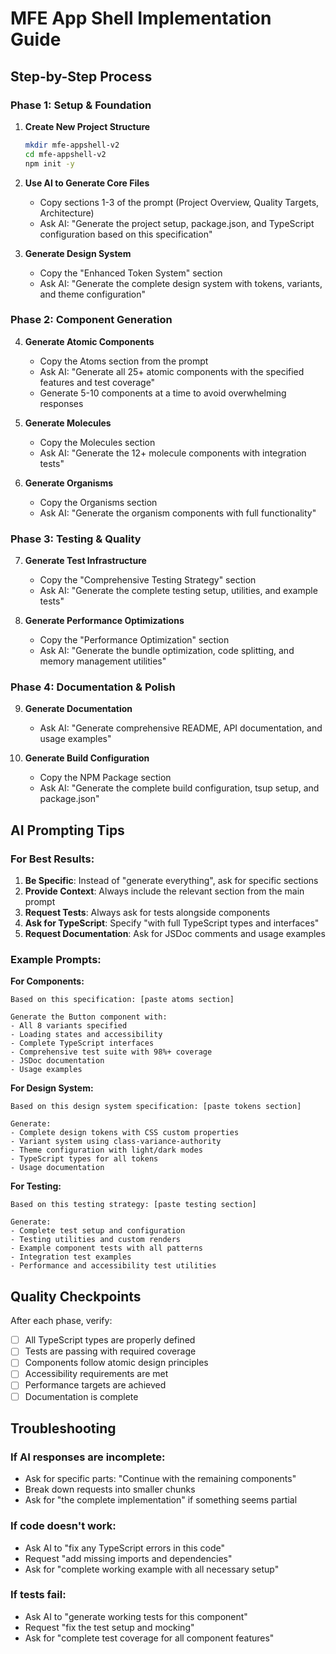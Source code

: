 # MFE App Shell Implementation Guide

## Step-by-Step Process

### Phase 1: Setup & Foundation

1. **Create New Project Structure**
   ```bash
   mkdir mfe-appshell-v2
   cd mfe-appshell-v2
   npm init -y
   ```

2. **Use AI to Generate Core Files**
   - Copy sections 1-3 of the prompt (Project Overview, Quality Targets, Architecture)
   - Ask AI: "Generate the project setup, package.json, and TypeScript configuration based on this specification"

3. **Generate Design System**
   - Copy the "Enhanced Token System" section
   - Ask AI: "Generate the complete design system with tokens, variants, and theme configuration"

### Phase 2: Component Generation

4. **Generate Atomic Components**
   - Copy the Atoms section from the prompt
   - Ask AI: "Generate all 25+ atomic components with the specified features and test coverage"
   - Generate 5-10 components at a time to avoid overwhelming responses

5. **Generate Molecules**
   - Copy the Molecules section
   - Ask AI: "Generate the 12+ molecule components with integration tests"

6. **Generate Organisms**
   - Copy the Organisms section
   - Ask AI: "Generate the organism components with full functionality"

### Phase 3: Testing & Quality

7. **Generate Test Infrastructure**
   - Copy the "Comprehensive Testing Strategy" section
   - Ask AI: "Generate the complete testing setup, utilities, and example tests"

8. **Generate Performance Optimizations**
   - Copy the "Performance Optimization" section
   - Ask AI: "Generate the bundle optimization, code splitting, and memory management utilities"

### Phase 4: Documentation & Polish

9. **Generate Documentation**
   - Ask AI: "Generate comprehensive README, API documentation, and usage examples"

10. **Generate Build Configuration**
    - Copy the NPM Package section
    - Ask AI: "Generate the complete build configuration, tsup setup, and package.json"

## AI Prompting Tips

### For Best Results:

1. **Be Specific**: Instead of "generate everything", ask for specific sections
2. **Provide Context**: Always include the relevant section from the main prompt
3. **Request Tests**: Always ask for tests alongside components
4. **Ask for TypeScript**: Specify "with full TypeScript types and interfaces"
5. **Request Documentation**: Ask for JSDoc comments and usage examples

### Example Prompts:

**For Components:**
```
Based on this specification: [paste atoms section]

Generate the Button component with:
- All 8 variants specified
- Loading states and accessibility
- Complete TypeScript interfaces
- Comprehensive test suite with 98%+ coverage
- JSDoc documentation
- Usage examples
```

**For Design System:**
```
Based on this design system specification: [paste tokens section]

Generate:
- Complete design tokens with CSS custom properties
- Variant system using class-variance-authority
- Theme configuration with light/dark modes
- TypeScript types for all tokens
- Usage documentation
```

**For Testing:**
```
Based on this testing strategy: [paste testing section]

Generate:
- Complete test setup and configuration
- Testing utilities and custom renders
- Example component tests with all patterns
- Integration test examples
- Performance and accessibility test utilities
```

## Quality Checkpoints

After each phase, verify:

- [ ] All TypeScript types are properly defined
- [ ] Tests are passing with required coverage
- [ ] Components follow atomic design principles
- [ ] Accessibility requirements are met
- [ ] Performance targets are achieved
- [ ] Documentation is complete

## Troubleshooting

### If AI responses are incomplete:
- Ask for specific parts: "Continue with the remaining components"
- Break down requests into smaller chunks
- Ask for "the complete implementation" if something seems partial

### If code doesn't work:
- Ask AI to "fix any TypeScript errors in this code"
- Request "add missing imports and dependencies"
- Ask for "complete working example with all necessary setup"

### If tests fail:
- Ask AI to "generate working tests for this component"
- Request "fix the test setup and mocking"
- Ask for "complete test coverage for all component features"
